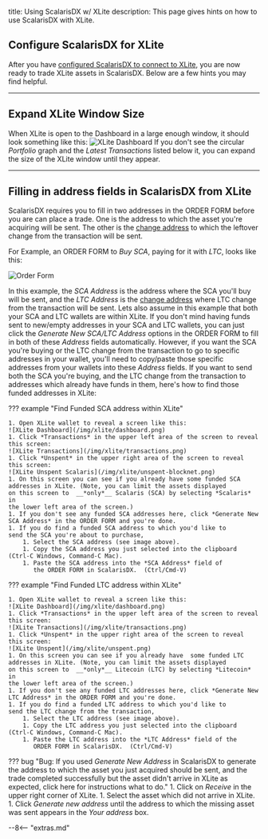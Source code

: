 title: Using ScalarisDX w/ XLite
description: This page gives hints on how to use ScalarisDX with XLite.

## Configure ScalarisDX for XLite
After you have [configured ScalarisDX to connect to XLite](/scalarisdx/configuration/), you are now ready to trade XLite assets in ScalarisDX. Below are a few hints you may find helpful.

---
## Expand XLite Window Size
When XLite is open to the Dashboard in a large enough window, it should look something
like this:
![XLite Dashboard](/img/xlite/dashboard.png)
If you don't see the circular *Portfolio* graph and the *Latest
Transactions* listed below it, you can expand the size of the XLite window
until they appear.

---
## Filling in address fields in ScalarisDX from XLite

ScalarisDX requires you to fill in two addresses in the ORDER FORM before
you are can place a trade. One is the address to which the
asset you're acquiring will be sent. The other is the
[change address](/resources/glossary/#change-address) to which the
leftover change from the transaction will be sent.

For Example, an ORDER FORM to *Buy SCA*, paying for it with *LTC*, looks like this:

![Order Form](/img/scalarisdx/make-order.png)

In this example, the *SCA Address* is the address where the SCA
       you'll buy will be sent, and the *LTC Address* is the
       [change address](/resources/glossary/#change-address) where LTC
       change from the transaction will be sent. Lets also assume in
       this example that both your SCA and LTC wallets are
       within XLite. If you don't mind having funds sent to new/empty addresses in your
       SCA and LTC wallets, you can just click the *Generate New SCA/LTC
       Address* options in the ORDER FORM to fill in both of these *Address* fields
       automatically. However, if you
       want the SCA you're buying or the LTC change from the transaction to go
       to specific addresses in your wallet, you'll
       need to copy/paste those specific addresses from your wallets into
       these *Address* fields. If you want to send both the SCA you're buying,
       and the LTC change from the transaction to addresses which
       already have funds in them, here's how to find those funded
       addresses in XLite:

??? example "Find Funded SCA address within XLite"

	1. Open XLite wallet to reveal a screen like this:
	![XLite Dashboard](/img/xlite/dashboard.png)
	1. Click *Transactions* in the upper left area of the screen to reveal this screen:
	![XLite Transactions](/img/xlite/transactions.png)
	1. Click *Unspent* in the upper right area of the screen to reveal this screen:
	![XLite Unspent Scalaris](/img/xlite/unspent-blocknet.png)
	1. On this screen you can see if you already have some funded SCA addresses in XLite. (Note, you can limit the assets displayed
	on this screen to  __*only*__ Scalaris (SCA) by selecting *Scalaris* in
	the lower left area of the screen.)
	1. If you don't see any funded SCA addresses here, click *Generate New SCA Address* in the ORDER FORM and you're done.
	1. If you do find a funded SCA address to which you'd like to
    send the SCA you're about to purchase,
		1. Select the SCA address (see image above).
		1. Copy the SCA address you just selected into the clipboard (Ctrl-C Windows, Command-C Mac).
		1. Paste the SCA address into the *SCA Address* field of
           the ORDER FORM in ScalarisDX.  (Ctrl/Cmd-V)

??? example "Find Funded LTC address within XLite"

	1. Open XLite wallet to reveal a screen like this:
	![XLite Dashboard](/img/xlite/dashboard.png)
	1. Click *Transactions* in the upper left area of the screen to reveal this screen:
	![XLite Transactions](/img/xlite/transactions.png)
	1. Click *Unspent* in the upper right area of the screen to reveal this screen:
	![XLite Unspent](/img/xlite/unspent.png)
	1. On this screen you can see if you already have  some funded LTC
	addresses in XLite. (Note, you can limit the assets displayed
	on this screen to  __*only*__ Litecoin (LTC) by selecting *Litecoin* in
	the lower left area of the screen.)
	1. If you don't see any funded LTC addresses here, click *Generate New LTC Address* in the ORDER FORM and you're done.
	1. If you do find a funded LTC address to which you'd like to
    send the LTC change from the transaction,
		1. Select the LTC address (see image above).
		1. Copy the LTC address you just selected into the clipboard (Ctrl-C Windows, Command-C Mac).
		1. Paste the LTC address into the *LTC Address* field of the
           ORDER FORM in ScalarisDX.  (Ctrl/Cmd-V)


??? bug "Bug: If you used *Generate New Address* in ScalarisDX to generate the address to which the asset you just acquired should be sent, and the trade completed successfully but the asset didn't arrive in XLite as expected, click here for instructions what to do."
	1. Click on *Receive* in the upper right corner of XLite.
	1. Select the asset which did not arrive in XLite.
	1. Click *Generate new address* until the address to which the
       missing asset was sent appears in the *Your address* box.







<script type="text/javascript">
// read instructions for related links in ../snippets/extras.md
var relatedLinks = [];
</script>

--8<-- "extras.md"





